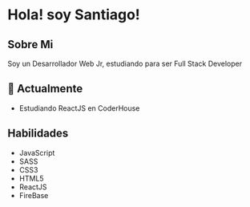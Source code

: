 
# Hola! soy Santiago!

## Sobre Mi

Soy un Desarrollador Web Jr, estudiando para ser Full Stack Developer

## 🌱 Actualmente 

- Estudiando ReactJS en CoderHouse

## Habilidades 

- JavaScript
- SASS
- CSS3
- HTML5
- ReactJS
- FireBase

